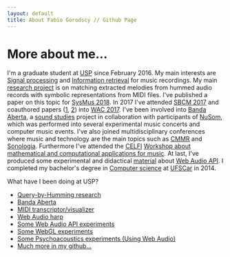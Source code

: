 ```yaml
---
layout: default
title: About Fabio Gorodscy // Github Page
---
```


# More about me...

<html>
<p>I'm a graduate student at <a href="http://usp.br">USP</a> since February 2016. My main interests are <a href="http://wikipedia.org/wiki/signal_processing">Signal processing</a> and <a href="http://wikipedia.org/wiki/information_retrieval">Information retrieval</a> for music recordings. My main <a href="/research">research project</a> is on matching extracted melodies from hummed audio records with symbolic representations from MIDI files. I've published a paper on this topic for <a href="http://musica.ufmg.br/sysmus2018/">SysMus 2018</a>. In 2017 I've attended <a href="http://compmus.ime.usp.br/sbcm/2017/">SBCM 2017</a> and coauthored papers (<a href="http://eecs.qmul.ac.uk/~keno/11.pdf">1</a>, <a href="http://eecs.qmul.ac.uk/~keno/13.pdf">2</a>) into <a href="http://wac.eecs.qmul.ac.uk/">WAC 2017</a>. I've been involved into <a href="https://github.com/fabiogoro/banda">Banda Aberta</a>, a <a href="https://en.wikipedia.org/wiki/sound_studies">sound studies</a> project in collaboration with participants of <a href="http://www2.eca.usp.br/nusom/">NuSom</a>, which was performed into several experimental music concerts and computer music events. I've also joined multidisciplinary conferences where music and technology are the main topics such as <a href="http://cmmr2017.inesctec.pt/">CMMR</a> and <a href="http://www2.eca.usp.br/sonologia/">Sonologia</a>. Furthermore I've attended the <a href="http://www.celfi.gob.ar/">CELFI</a> <a href="http://www.celfi.gob.ar/programas/detalle?p=54">Workshop about mathematical and computational applications for music</a>. At last, I've produced some experimental and didactical <a href="http://www.ime.usp.br/~fabiog/webaudio">material</a> about <a href="https://developer.mozilla.org/en-US/docs/Web/API/Web_Audio_API">Web Audio API</a>. I completed my bachelor's degree in <a href="https://en.wikipedia.org/wiki/computer_science">Computer science</a> at <a href="http://ufscar.br">UFSCar</a> in 2014. </p>
</html>

What have I been doing at USP?

* [Query-by-Humming research](/research)
* [Banda Aberta](http://www.ime.usp.br/~fabiog/banda/)
* [MIDI transcriptor/visualizer](https://qbh.pidois.tk/)
* [Web Audio harp](https://www.ime.usp.br/~fabiog/karplus/harp.html)
* [Some Web Audio API experiments](https://www.ime.usp.br/~fabiog/webaudio/)
* [Some WebGL experiments](https://www.ime.usp.br/~fabiog/grafico/)
* [Some Psychoacoustics experiments (Using Web Audio)](https://www.ime.usp.br/~fabiog/psychoac/2)
* [Much more in my github...](https://github.com/fabiogoro)
